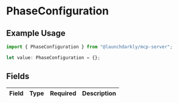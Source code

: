 # PhaseConfiguration

## Example Usage

```typescript
import { PhaseConfiguration } from "@launchdarkly/mcp-server";

let value: PhaseConfiguration = {};
```

## Fields

| Field       | Type        | Required    | Description |
| ----------- | ----------- | ----------- | ----------- |